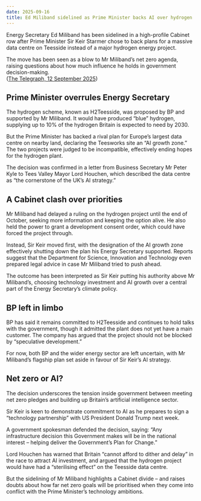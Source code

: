 ```yaml
---
date: 2025-09-16
title: Ed Miliband sidelined as Prime Minister backs AI over hydrogen
---
```


Energy Secretary Ed Miliband has been sidelined in a high-profile Cabinet row after Prime Minister Sir Keir Starmer chose to back plans for a massive data centre on Teesside instead of a major hydrogen energy project.  

The move has been seen as a blow to Mr Miliband’s net zero agenda, raising questions about how much influence he holds in government decision-making.  
([The Telegraph, 12 September 2025](https://www.telegraph.co.uk/business/2025/09/12/starmer-snubs-miliband-hydrogen-teesside-ai-growth-zone/))

## Prime Minister overrules Energy Secretary

The hydrogen scheme, known as H2Teesside, was proposed by BP and supported by Mr Miliband. It would have produced “blue” hydrogen, supplying up to 10% of the hydrogen Britain is expected to need by 2030.  

But the Prime Minister has backed a rival plan for Europe’s largest data centre on nearby land, declaring the Teesworks site an “AI growth zone.” The two projects were judged to be incompatible, effectively ending hopes for the hydrogen plant.  

The decision was confirmed in a letter from Business Secretary Mr Peter Kyle to Tees Valley Mayor Lord Houchen, which described the data centre as “the cornerstone of the UK’s AI strategy.”  

## A Cabinet clash over priorities

Mr Miliband had delayed a ruling on the hydrogen project until the end of October, seeking more information and keeping the option alive. He also held the power to grant a development consent order, which could have forced the project through.  

Instead, Sir Keir moved first, with the designation of the AI growth zone effectively shutting down the plan his Energy Secretary supported. Reports suggest that the Department for Science, Innovation and Technology even prepared legal advice in case Mr Miliband tried to push ahead.  

The outcome has been interpreted as Sir Keir putting his authority above Mr Miliband’s, choosing technology investment and AI growth over a central part of the Energy Secretary’s climate policy.  

## BP left in limbo

BP has said it remains committed to H2Teesside and continues to hold talks with the government, though it admitted the plant does not yet have a main customer. The company has argued that the project should not be blocked by “speculative development.”  

For now, both BP and the wider energy sector are left uncertain, with Mr Miliband’s flagship plan set aside in favour of Sir Keir’s AI strategy.  

## Net zero or AI?

The decision underscores the tension inside government between meeting net zero pledges and building up Britain’s artificial intelligence sector.  

Sir Keir is keen to demonstrate commitment to AI as he prepares to sign a “technology partnership” with US President Donald Trump next week.  

A government spokesman defended the decision, saying: “Any infrastructure decision this Government makes will be in the national interest – helping deliver the Government’s Plan for Change.”  

Lord Houchen has warned that Britain “cannot afford to dither and delay” in the race to attract AI investment, and argued that the hydrogen project would have had a “sterilising effect” on the Teesside data centre.  

But the sidelining of Mr Miliband highlights a Cabinet divide – and raises doubts about how far net zero goals will be prioritised when they come into conflict with the Prime Minister’s technology ambitions.  
